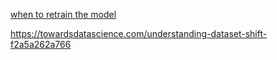 [when to retrain the model](https://towardsdatascience.com/when-are-you-planning-to-retrain-your-machine-learning-model-5349eb0c4706)
   
https://towardsdatascience.com/understanding-dataset-shift-f2a5a262a766